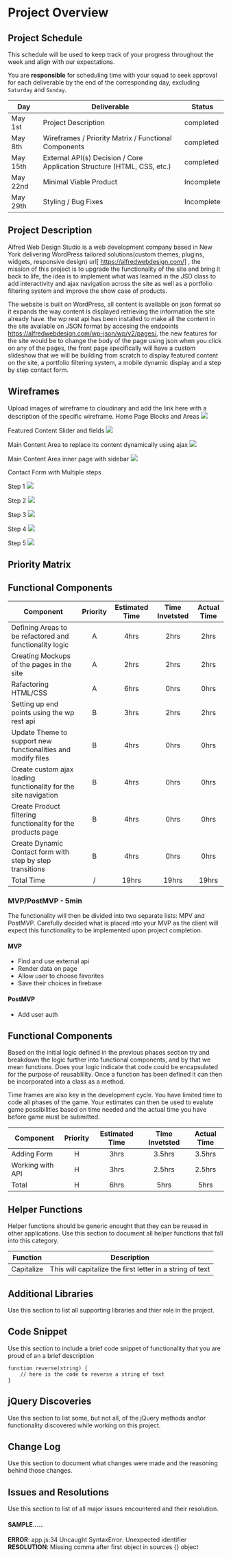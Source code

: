 # Project Overview

## Project Schedule

This schedule will be used to keep track of your progress throughout the week and align with our expectations.  

You are **responsible** for scheduling time with your squad to seek approval for each deliverable by the end of the corresponding day, excluding `Saturday` and `Sunday`.

|  Day | Deliverable | Status
|---|---| ---|
|May 1st| Project Description | completed
|May 8th| Wireframes / Priority Matrix / Functional Components | completed
|May 15th| External API(s) Decision / Core Application Structure (HTML, CSS, etc.) | completed
|May 22nd| Minimal Viable Product | Incomplete
|May 29th| Styling / Bug Fixes | Incomplete


## Project Description

Alfred Web Design Studio is a web development company based in New York delivering WordPress tailored solutions(custom themes, plugins, widgets, responsive design) url[ https://alfredwebdesign.com/] , the mission of this project is to upgrade the functionality of the site and bring it back to life, the idea is to implement what was learned in the JSD class to add interactivity and ajax navigation across the site as well as a portfolio filtering system and improve the show case of products. 

The website is built on WordPress, all content is available on json format so it expands the way content is displayed retrieving the information the site already have. the wp rest api has been installed to make all the content in the site available on JSON format by accesing the endpoints https://alfredwebdesign.com/wp-json/wp/v2/pages/, the new features for the site would be to change the body of the page using json when you click on any of the pages, the front page specifically will have a custom slideshow that we will be building from scratch to display featured content on the site, a portfolio filtering system, a mobile dynamic display and a step by step contact form.

## Wireframes

Upload images of wireframe to cloudinary and add the link here with a description of the specific wireframe.
Home Page Blocks and Areas
<img src="https://www.alfredwebdesign.com/alfred/wp-content/uploads/2018/05/Alfred-Web-Design-Home-Page-Mockup.png">

Featured Content Slider and fields 
<img src="https://www.alfredwebdesign.com/alfred/wp-content/uploads/2018/05/slider-component.jpg">

Main Content Area to replace its content dynamically using ajax
<img src="https://www.alfredwebdesign.com/alfred/wp-content/uploads/2018/05/main-container.jpg">

Main Content Area inner page with sidebar
<img src="https://www.alfredwebdesign.com/alfred/wp-content/uploads/2018/05/main-content-inner-page.jpg">

Contact Form with Multiple steps

Step 1
<img src="https://www.alfredwebdesign.com/alfred/wp-content/uploads/2018/05/contact-us-step-1.jpg">


Step 2
<img src="https://www.alfredwebdesign.com/alfred/wp-content/uploads/2018/05/contact-us-step-2.jpg">


Step 3
<img src="https://www.alfredwebdesign.com/alfred/wp-content/uploads/2018/05/contact-us-step-3.jpg">


Step 4
<img src="https://www.alfredwebdesign.com/alfred/wp-content/uploads/2018/05/contact-us-step-4.jpg">


Step 5
<img src="https://www.alfredwebdesign.com/alfred/wp-content/uploads/2018/05/contact-us-step-5.jpg">


## Priority Matrix

## Functional Components

| Component | Priority | Estimated Time | Time Invetsted | Actual Time |
| --- | :---: |  :---: | :---: | :---: |
| Defining Areas to be refactored and functionality logic | A | 4hrs| 2hrs | 2hrs |
| Creating Mockups of the pages in the site | A | 2hrs| 2hrs | 2hrs |
| Rafactoring HTML/CSS | A | 6hrs| 0hrs | 0hrs |
| Setting up end points using the wp rest api | B | 3hrs| 2hrs | 2hrs |
| Update Theme to support new functionalities and modify files | B | 4hrs| 0hrs | 0hrs |
| Create custom ajax loading functionality for the site navigation | B | 4hrs| 0hrs | 0hrs |
| Create Product filtering functionality for the products page | B | 4hrs| 0hrs | 0hrs |
| Create Dynamic Contact form with step by step transitions | B | 4hrs| 0hrs | 0hrs |
| Total Time | / | 19hrs| 19hrs | 19hrs |  

### MVP/PostMVP - 5min

The functionality will then be divided into two separate lists: MPV and PostMVP.  Carefully decided what is placed into your MVP as the client will expect this functionality to be implemented upon project completion.  

#### MVP 

- Find and use external api 
- Render data on page 
- Allow user to choose favorites 
- Save their choices in firebase

#### PostMVP 

- Add user auth

## Functional Components

Based on the initial logic defined in the previous  phases section try and breakdown the logic further into functional components, and by that we mean functions.  Does your logic indicate that code could be encapsulated for the purpose of reusablility.  Once a function has been defined it can then be incorporated into a class as a method. 

Time frames are also key in the development cycle.  You have limited time to code all phases of the game.  Your estimates can then be used to evalute game possibilities based on time needed and the actual time you have before game must be submitted. 

| Component | Priority | Estimated Time | Time Invetsted | Actual Time |
| --- | :---: |  :---: | :---: | :---: |
| Adding Form | H | 3hrs| 3.5hrs | 3.5hrs |
| Working with API | H | 3hrs| 2.5hrs | 2.5hrs |
| Total | H | 6hrs| 5hrs | 5hrs |

## Helper Functions
Helper functions should be generic enought that they can be reused in other applications. Use this section to document all helper functions that fall into this category.

| Function | Description | 
| --- | :---: |  
| Capitalize | This will capitalize the first letter in a string of text | 

## Additional Libraries
 Use this section to list all supporting libraries and thier role in the project. 

## Code Snippet

Use this section to include a brief code snippet of functionality that you are proud of an a brief description  

```
function reverse(string) {
	// here is the code to reverse a string of text
}
```

## jQuery Discoveries
 Use this section to list some, but not all, of the jQuery methods and\or functionality discovered while working on this project.

## Change Log
 Use this section to document what changes were made and the reasoning behind those changes.  

## Issues and Resolutions
 Use this section to list of all major issues encountered and their resolution.

#### SAMPLE.....
**ERROR**: app.js:34 Uncaught SyntaxError: Unexpected identifier                                
**RESOLUTION**: Missing comma after first object in sources {} object
